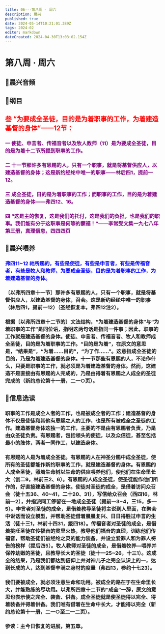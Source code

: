 ```yaml
---
title: 06---第八周 · 周六
description: 晨兴
published: true
date: 2024-05-14T10:21:01.389Z
tags: 2024-02
editor: markdown
dateCreated: 2024-04-30T13:03:02.154Z
---
```


# 第八周 · 周六
## 🎵晨兴音频

## 📖纲目

## <font color=red>叁   “为要成全圣徒，目的是为着职事的工作，为着建造基督的身体”——12节：</font>

### <font color=purple>一   使徒、申言者、传福音者以及牧人教师（11）是为要成全圣徒，目的是为着十二节所提到职事的工作。</font></font>

### <font color=purple>二   十一节那许多有恩赐的人，只有一个职事，就是将基督供应人，以建造基督的身体；这是新约经纶中唯一的职事——林后四1，提前一12。</font>

### <font color=purple>三   成全圣徒，日的是为着职事的工作；而职事的工作，目的是为着建造基督的身体——弗四12、16。</font>

### <font color=purple>四   “这是主的恢复，这是我们的托付，这是我们的负担，也是我们的职事。我们能有分于这职事是何等的蒙福！”——李常受文集一九七八年第三册，真理信息，四四四页</font>

## 📖晨兴喂养

### <font color=blue>弗四11~12    祂所赐的，有些是使徒，有些是申言者，有些是传福音者，有些是牧人和教师，为要成全圣徒，目的是为着职事的工作，为着建造基督的身体。</font>

### 〔以弗所四章十一节〕那许多有恩赐的人，只有一个职事，就是将基督供应人，以建造基督的身体，召会。这是新约经纶中唯一的职事（林后四1，提前一12）（圣经恢复本，弗四12注2）。

### 根据〔以弗所四章十二节的〕文法结构，“为着建造基督的身体”与“为着职事的工作”是同位语，指明这两句话是指同一件事；因此，职事的工作就是建造基督的身体。使徒、申言者、传福音者、牧人和教师成全圣徒，目的是为着职事的工作。“目的是为着”，在原文的意思是，“结果是”，“为着……目的”，“为了作……”。这意指成全圣徒的目的，乃是为着建造基督的身体。十一节那些有恩赐的人，不论作什么，只要是职事的工作，就必须是为着建造基督的身体。然而，这建造不是直接由有恩赐的人完成的，乃是由得着有恩赐之人成全的圣徒完成的（新约总论第十一册，二一○页）。

## 📖信息选读

### 职事的工作是成全人者的工作，也是被成全者的工作；建造基督的身体不仅是使徒和其他有恩赐之人的工作，也是所有被成全之圣徒的工作。建造基督身体这独一的工作，主要的不是由有恩赐者负责，乃是由众圣徒负责。有恩赐者，包括领头的使徒，以及众信徒，甚至包括最小的肢体，两者一同作工，以建造身体。

### 有恩赐的人是为着成全圣徒。有恩赐的人在神圣分赐中成全圣徒，使所有的圣徒都能作新约职事的工作，就是建造基督的身体。有恩赐的人成全圣徒，照着生命树以生命的供应喂养他们，使他们在生命里长大（创二9，林前三2、6）。有恩赐的人成全圣徒，使圣徒能作他们所作的，好直接建造基督的身体。使徒对圣徒的成全，是借着访问众召会（徒十五36、40~41，二十20、31），写信给众召会（西四16，林前一2），并指派同工停留在一地成全圣徒（提前一3~4，三15，多一5）。申言者对圣徒的成全，是借着教导圣徒将主说到人里面，在聚会中说话而设立模型，并帮助圣徒借着晨晨复兴、日日得胜过申言的生活（徒十三1，林前十四31，箴四18）。传福音者对圣徒的成全，是借着挑旺圣徒在传福音的灵里火热，教导他们福音的真理，训练他们传福音，帮助圣徒们被经纶之灵的能力装备，并设立爱罪人和为罪人祷告的榜样（提后四5）。牧人教师对圣徒的成全，是借着牧养—喂养并保养幼嫩的圣徒，且教导长大的圣徒（徒十一25~26，十三1）。这成全的结果，乃是我们都达到信仰上并对神儿子之完全认识上的一，达到长成的人，达到基督丰满之身材的度量（弗四13，参约十七23）。

### 我们要被成全，就必须注意生命和功用。被成全的路在于在生命里长大，并能熟练的尽功用。以弗所四章十二节的“成全”一辞，原文的意思也表示使之完全、装备、供备。成全圣徒就是使圣徒得以完全、得着装备并得着供备。我们唯有借着在生命中长大，才能得以完全（新约总论第十一册，二一○至二一二页）。

### 参读：主今日恢复的进展，第五章。
<!-- Google tag (gtag.js) -->
<script async src="https://www.googletagmanager.com/gtag/js?id=G-1P8709Z16T"></script>
<script>
  window.dataLayer = window.dataLayer || [];
  function gtag(){dataLayer.push(arguments);}
  gtag('js', new Date());

  gtag('config', 'G-1P8709Z16T');
</script>